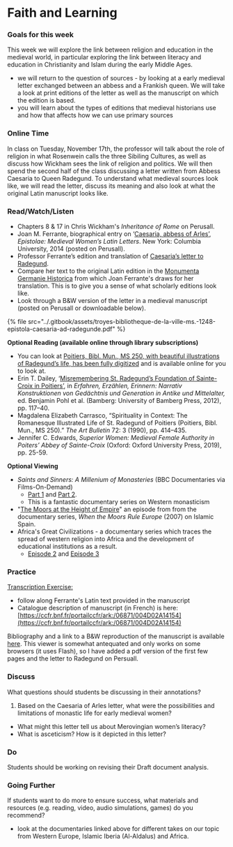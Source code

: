 # Faith and Learning

### Goals for this week

This week we will explore the link between religion and education in the medieval world, in particular exploring the link between literacy and education in Christianity and Islam during the early Middle Ages.

* we will return to the question of sources - by looking at a early medieval letter exchanged between an abbess and a Frankish queen. We will take a look at print editions of the letter as well as the manuscript on which the edition is based. 
* you will learn about the types of editions that medieval historians use and how that affects how we can use primary sources

### **Online Time**

In class on Tuesday, November 17th, the professor will talk about the role of religion in what Rosenwein calls the three Sibiling Cultures, as well as discuss how Wickham sees the link of religion and politics. We will then spend the second half of the class discussing a letter written from Abbess Caesaria to Queen Radegund. To understand what medieval sources look like, we will read the letter, discuss its meaning and also look at what the original Latin manuscript looks like. 

### Read/Watch/Listen

* Chapters 8 & 17 in Chris Wickham's _Inheritance of Rome_ on Perusall. 
* Joan M. Ferrante, biographical entry on ‘[Caesaria, abbess of Arles’](https://epistolae.ctl.columbia.edu/woman/25209.html), _Epistolae: Medieval Women’s Latin Letters_. New York: Columbia University, 2014 \(posted on Perusall\).
* Professor Ferrante’s edition and translation of [Caesaria’s letter to Radegund](https://epistolae.ctl.columbia.edu/letter/915.html).
* Compare her text to the original Latin edition in the [Monumenta Germanie Historica](https://www.dmgh.de/mgh_epp_3/index.htm#page/450/mode/1up) from which Joan Ferrante's draws for her translation. This is to give you a sense of what scholarly editions look like. 
* Look through a B&W version of the letter in a medieval manuscript \(posted on Perusall or downloadable below\). 

{% file src="../.gitbook/assets/troyes-bibliotheque-de-la-ville-ms.-1248-epistola-caesaria-ad-radegunde.pdf" %}

**Optional Reading \(available online through library subscriptions\)**

* You can look at [Poitiers, Bibl. Mun., MS 250, with beautiful illustrations of Radegund’s life, has been fully digitized](https://www.bm-poitiers.fr/Default/digital-viewer/c-1117076) and is available online for you to look at. 
* Erin T. Dailey, ‘[Misremembering St. Radegund’s Foundation of Sainte-Croix in Poitiers’](https://d-nb.info/1058948059/34), in _Erfahren, Erzählen, Erinnern: Narrativ Konstruktionen von Gedächtnis und Generation in Antike und Mittelalter,_ ed. Benjamin Pohl et al. \(Bamberg: University of Bamberg Press, 2012\), pp. 117–40.
* Magdalena Elizabeth Carrasco, “Spirituality in Context: The Romanesque Illustrated Life of St. Radegund of Poitiers \(Poitiers, Bibl. Mun., MS 250\).” _The Art Bulletin_ 72: 3 \(1990\), pp. 414–435. 
* Jennifer C. Edwards, _Superior Women: Medieval Female Authority in Poiters’ Abbey of Sainte-Croix_ \(Oxford: Oxford University Press, 2019\), pp. 25-59.

**Optional Viewing**

* _Saints and Sinners: A Millenium of Monasteries_ \(BBC Documentaries via Films-On-Demand\)
  *  [Part 1](http://proxy.library.carleton.ca/login?url=https://fod.infobase.com/PortalPlaylists.aspx?wID=104730&xtid=95209) and [Part 2](http://proxy.library.carleton.ca/login?url=https://fod.infobase.com/PortalPlaylists.aspx?wID=104730&xtid=95210). 
  * This is a fantastic documentary series on Western monasticism
* "[The Moors at the Height of Empire](http://proxy.library.carleton.ca/login?url=https://fod.infobase.com/PortalPlaylists.aspx?wID=104730&xtid=37635)" an episode from from the documentary series, _When the Moors Rule Europe_ \(2007\) on Islamic Spain.
* Africa's Great Civilizations - a documentary series which traces the spread of western religion into Africa and the development of educational institutions as a result. 
  * [Episode 2](http://proxy.library.carleton.ca/login?url=https://fod.infobase.com/PortalPlaylists.aspx?wID=104730&xtid=144351) and [Episode 3](http://proxy.library.carleton.ca/login?url=https://fod.infobase.com/PortalPlaylists.aspx?wID=104730&xtid=144352)

### Practice

[Transcription Exercise:](../exercises/transcription-exercise.md) 

* follow along Ferrante's Latin text provided in the manuscript
* Catalogue description of manuscript \(in French\) is here: [https://ccfr.bnf.fr/portailccfr/ark:/06871/004D02A14154](https://ccfr.bnf.fr/portailccfr/ark:/06871/004D02A14154)

Bibliography and a link to a B&W reproduction of the manuscript is available [here](https://portail.mediatheque.grand-troyes.fr/iguana/www.main.cls?surl=search#RecordId=2.2094). This viewer is somewhat antequated and only works on some browsers \(it uses Flash\), so I have added a pdf version of the first few pages and the letter to Radegund on Persuall.  

### **Discuss**

What questions should students be discussing in their annotations?

1. Based on the Caesaria of Arles letter, what were the possibilities and limitations of monastic life for early medieval women?

* What might this letter tell us about Merovingian women’s literacy?
* What is asceticism? How is it depicted in this letter?

### **Do**

Students should be working on revising their Draft document analysis. 

### Going Further

If students want to do more to ensure success, what materials and resources \(e.g. reading, video, audio simulations, games\) do you recommend?

* look at the documentaries linked above for different takes on our topic from Western Europe, Islamic Iberia \(Al-Aldalus\) and Africa. 

